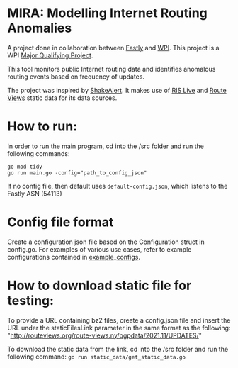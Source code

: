 # MIRA: Modelling Internet Routing Anomalies

A project done in collaboration between [Fastly](https://www.fastly.com/) and [WPI](https://www.wpi.edu/).
This project is a WPI [Major Qualifying Project](https://www.wpi.edu/project-based-learning/project-based-education/major-qualifying-project).

This tool monitors public Internet routing data and identifies anomalous routing events based on frequency of updates.

The project was inspired by
[ShakeAlert](https://labs.ripe.net/author/marcel-flores/detecting-waves-with-shakealert/).
It makes use of [RIS Live](https://ris-live.ripe.net/) and [Route Views](https://routeviews.org/) static data for its data sources.


# How to run:
In order to run the main program, cd into the /src folder and run the following commands:

```
go mod tidy
go run main.go -config="path_to_config_json"
```

If no config file, then default uses `default-config.json`, which listens to the Fastly ASN (54113)

# Config file format
Create a configuration json file based on the Configuration struct in config.go. For examples of various use cases, refer to example configurations contained in [example_configs](src/example_configs).

# How to download static file for testing:
To provide a URL containing bz2 files, create a config.json file and insert the URL under the staticFilesLink parameter in the same format as the following: "http://routeviews.org/route-views.ny/bgpdata/2021.11/UPDATES/"

To download the static data from the link, cd into the /src folder and run the following command:
`go run static_data/get_static_data.go`
